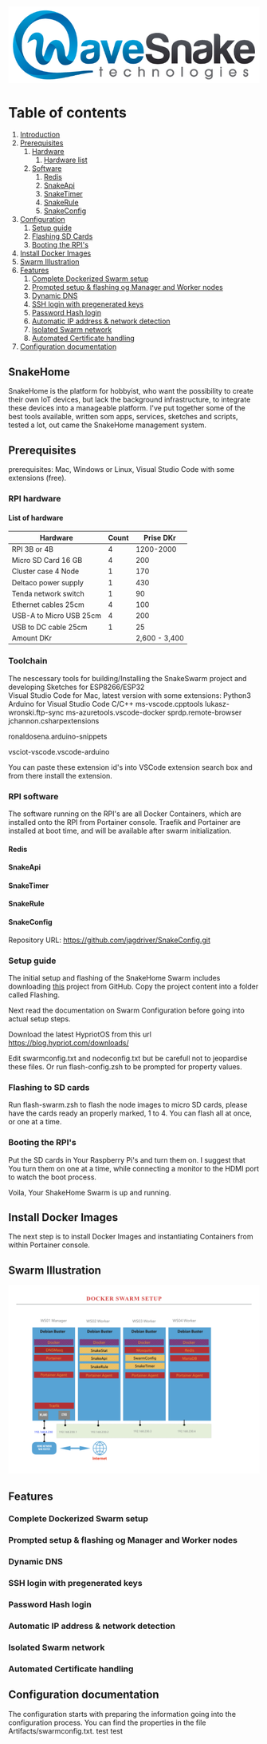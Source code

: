 ![HomeGuide Dashboard](/Artifacts/wavesnake.png)

# Table of contents
1. [Introduction](#introduction)
2. [Prerequisites](#prerequisites)
    1. [Hardware](#hardware)
        1. [Hardware list](#hardwarelist)
    2. [Software](#software)
        1. [Redis](#redis)
        2. [SnakeApi](#snakeapi)
        3. [SnakeTimer](#snaketimer)
        4. [SnakeRule](#snakerule)
        5. [SnakeConfig](#snakeconfig)
3. [Configuration](#configuration)
    1. [Setup guide](#setupguide)
    2. [Flashing SD Cards](#flash)
    3. [Booting the RPI's](#boot)
4. [Install Docker Images](#dockerimages)
5. [Swarm Illustration](#swarmillustration)
6. [Features](#features)
    1. [Complete Dockerized Swarm setup](#dockerized)
    2. [Prompted setup & flashing og Manager and Worker nodes](#prompted)
    3. [Dynamic DNS](#dynamicdns)
    4. [SSH login with pregenerated keys](#sshlogin)
    5. [Password Hash login](#passwdhash)
    6. [Automatic IP address & network detection](#autoip)
    7. [Isolated Swarm network](#isolated)
    8. [Automated Certificate handling](#certgen)
7. [Configuration documentation](#configdocumentation)

## SnakeHome <a name="introduction"></a>
SnakeHome is the platform for hobbyist, who want the possibility to create their own IoT devices, but lack the background infrastructure, to integrate these devices into a manageable platform. I've put together some of the best tools available, written som apps, services, sketches and scripts, tested a lot, out came the SnakeHome management system. 

## Prerequisites <a name="prerequisites"></a>
prerequisites: Mac, Windows or Linux, Visual Studio Code with some extensions (free).  

### RPI hardware <a name="hardware"></a>

#### List of hardware <a name="hardwarelist"></a>

| Hardware                | Count         | Prise DKr           |
| ----------------------- | ------------- | ------------------- |  
| RPI 3B or 4B            | 4             | 1200-2000           |
| Micro SD Card 16 GB     | 4             | 200                 |
| Cluster case 4 Node     | 1             | 170                 |
| Deltaco power supply    | 1             | 430                 |
| Tenda network switch    | 1             | 90                  |
| Ethernet cables 25cm    | 4             | 100                 |
| USB-A to Micro USB 25cm | 4             | 200                 |
| USB to DC cable 25cm    | 1             | 25                  |
| Amount DKr              |               | 2,600 - 3,400       |

### Toolchain<a name="tools"></a>
The nescessary tools for building/Installing the SnakeSwarm project and developing Sketches for ESP8266/ESP32  
Visual Studio Code for Mac, latest version with some extensions: 
Python3 
Arduino for Visual Studio Code
C/C++
ms-vscode.cpptools
lukasz-wronski.ftp-sync
ms-azuretools.vscode-docker
sprdp.remote-browser
jchannon.csharpextensions

ronaldosena.arduino-snippets

vsciot-vscode.vscode-arduino

You can paste these extension id's into VSCode extension search box and from there
install the extension.



### RPI software <a name="software"></a>
The software running on the RPI's are all Docker Containers, which are installed onto the RPI from Portainer console. 
Traefik and Portainer are installed at boot time, and will be available after swarm initialization.

#### Redis  <a name="redis"></a>

#### SnakeApi  <a name="snakeapi"></a>

#### SnakeTimer  <a name="snaketimer"></a>

#### SnakeRule  <a name="snakerule"></a>

#### SnakeConfig  <a name="snakeconfig"></a>
Repository URL: https://github.com/jagdriver/SnakeConfig.git

### Setup guide  <a name="setupguide"></a>
The initial setup and flashing of the SnakeHome Swarm includes downloading [this](https://github.com/jagdriver/Flashing "this link") project from GitHub. Copy the project content into a folder called Flashing.

Next read the documentation on Swarm Configuration before going into actual setup steps.

Download the latest HypriotOS from this url https://blog.hypriot.com/downloads/

Edit swarmconfig.txt and nodeconfig.txt but be carefull not to jeopardise these files. Or run flash-config.zsh to be prompted for property values.

### Flashing to SD cards <a name="flash"></a>
Run flash-swarm.zsh to flash the node images to micro SD cards, please have the cards ready an properly marked, 1 to 4. You can flash all at once, or one at a time.

### Booting the RPI's <a name="boot"></a>
Put the SD cards in Your Raspberry Pi's and turn them on.
I suggest that You turn them on one at a time, while connecting a monitor to the HDMI port to watch the boot process.

Voila, Your ShakeHome Swarm is up and running.

## Install Docker Images <a name="dockerimages"></a>
The next step is to install Docker Images and instantiating Containers from within Portainer console.


## Swarm Illustration <a name="swarmillustration"></a>
![Swarm Illustration](/Artifacts/Swarm.png)

## Features <a name="features"></a>

### Complete Dockerized Swarm setup <a name="dockerized"></a>

### Prompted setup & flashing og Manager and Worker nodes <a name="prompted"></a>

### Dynamic DNS <a name="dynamicdns"></a>

### SSH login with pregenerated keys <a name="sshlogin"></a>

### Password Hash login <a name="passwdhash"></a>

### Automatic IP address & network detection <a name="autoip"></a>

### Isolated Swarm network <a name="isolated"></a>

### Automated Certificate handling <a name="certgen"></a>

## Configuration documentation <a name="configdocumentation"></a>

The configuration starts with preparing the information going into the configuration process. 
You can find the properties in the file Artifacts/swarmconfig.txt.
test test








